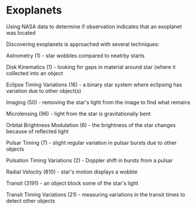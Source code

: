 # Exoplanets
Using NASA data to determine if observation indicates that an exoplanet was located

Discovering exoplanets is approached with several techniques:
  
  Astrometry	(1) - star wobbles compared to neatrby starts
  
  Disk Kinematics	(1) - looking for gaps in material around star (where it collected into an object
 
  Eclipse Timing Variations	(16) - a binary star system where eclipsing has variation due to other object(s)
 
  Imaging	(50) - removing the star's light from the image to find what remains

Microlensing	(96) - light from the star is gravitationally bent

Orbital Brightness Modulation	(6) - the brightness of the star changes because of reflected light 

Pulsar Timing	(7) - slight regular variation in pulsar bursts due to other objects

Pulsation Timing Variations	(2) - Doppler shift in bursts from a pulsar

Radial Velocity	(810) - star's motion displays a wobble

Transit	(3191) - an object block some of the star's light

Transit Timing Variations	(21) - measuring variations in the transit times to detect other objects

